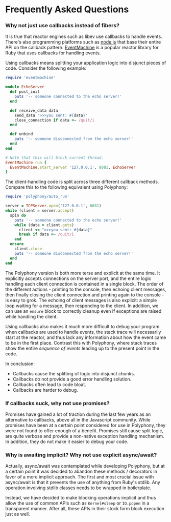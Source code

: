 # Frequently Asked Questions

### Why not just use callbacks instead of fibers?

It is true that reactor engines such as libev use callbacks to handle events.
There's also programming platforms such as [node.js](https://nodejs.org/) that
base their entire API on the callback pattern.
[EventMachine](https://www.rubydoc.info/gems/eventmachine/1.2.7) is a popular
reactor library for Ruby that uses callbacks for handling events.

Using callbacks means splitting your application logic into disjunct pieces of 
code. Consider the following example:

```ruby
require 'eventmachine'

module EchoServer
  def post_init
    puts '-- someone connected to the echo server!'
  end

  def receive_data data
    send_data ">>>you sent: #{data}"
    close_connection if data =~ /quit/i
  end

  def unbind
    puts '-- someone disconnected from the echo server!'
  end
end

# Note that this will block current thread.
EventMachine.run {
  EventMachine.start_server '127.0.0.1', 8081, EchoServer
}
```

The client-handling code is split across three different callback methods.
Compare this to the following equivalent using Polyphony:

```ruby
require 'polyphony/auto_run'

server = TCPServer.open('127.0.0.1', 8081)
while (client = server.accept)
  spin do
    puts '-- someone connected to the echo server!'
    while (data = client.gets)
      client << ">>>you sent: #{data}"
      break if data =~ /quit/i
    end
  ensure
    client.close
    puts '-- someone disconnected from the echo server!'
  end
end
```

The Polyphony version is both more terse and explicit at the same time. It
explicitly accepts connections on the server port, and the entire logic handling
each client connection is contained in a single block. The order of the
different actions - printing to the console, then echoing client messages, then
finally closing the client connection and printing again to the console - is
easy to grok. The echoing of client messages is also explicit: a simple loop
waiting for a message, then responding to the client. In addition, we can use
an `ensure` block to correctly cleanup even if exceptions are raised while
handling the client.

Using callbacks also makes it much more difficult to debug your program. when
callbacks are used to handle events, the stack trace will necessarily start at
the reactor, and thus lack any information about how the event came to be in
the first place. Contrast this with Polyphony, where stack traces show the 
entire *sequence of events* leading up to the present point in the code.

In conclusion:

- Callbacks cause the splitting of logic into disjunct chunks.
- Callbacks do not provide a good error handling solution.
- Callbacks often lead to code bloat.
- Callbacks are harder to debug.

### If callbacks suck, why not use promises?

Promises have gained a lot of traction during the last few years as an  
alternative to callbacks, above all in the Javascript community. While promises
have been at a certain point considered for use in Polyphony, they were not
found to offer enough of a benefit. Promises still cause split logic, are
quite verbose and provide a non-native exception handling mechanism. In
addition, they do not make it easier to debug your code.

### Why is awaiting implicit? Why not use explicit async/await?

Actually, async/await was contemplated while developing Polyphony, but at a
certain point it was decided to abandon these methods / decorators in favor of
a more implicit approach. The first and most crucial issue with async/await is
that it prevents the use of anything from Ruby's stdlib. Any operation involving
stdlib classes needs to be wrapped in boilerplate.

Instead, we have decided to make blocking operations implicit and thus allow the
use of common APIs such as `Kernel#sleep` or `IO.popen` in a transparent manner.
After all, these APIs in their stock form block execution just as well.
